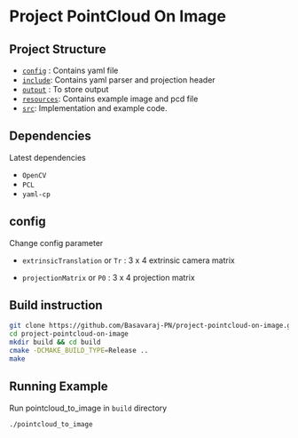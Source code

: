 # Project PointCloud On Image

## Project Structure

* [`config`](./config/) : Contains yaml file
* [`include`](./include/): Contains yaml parser and projection header
* [`output`](./output/) : To store output
* [`resources`](./resources/): Contains example image and pcd file
* [`src`](./src): Implementation and example code.

## Dependencies

Latest dependencies

* `OpenCV`
* `PCL`
* `yaml-cp`

## config

Change config parameter

* `extrinsicTranslation` or `Tr` : 3 x 4 extrinsic camera matrix

* `projectionMatrix` or `P0` : 3 x 4 projection matrix

## Build instruction

```bash
git clone https://github.com/Basavaraj-PN/project-pointcloud-on-image.git
cd project-pointcloud-on-image
mkdir build && cd build
cmake -DCMAKE_BUILD_TYPE=Release ..
make
```

## Running Example

Run pointcloud_to_image in `build` directory

```bash
./pointcloud_to_image
```
